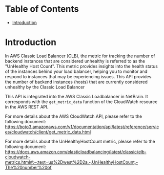 # Table of Contents
- [Introduction](#introduction)

# Introduction <a name="introduction"></a>
In AWS Classic Load Balancer (CLB), the metric for tracking the number of backend instances that are considered unhealthy is referred to as the "UnHealthy Host Count". This metric provides insights into the health status of the instances behind your load balancer, helping you to monitor and respond to instances that may be experiencing issues. This API provides the number of backend instances (hosts) that are currently considered unhealthy by the Classic Load Balancer



This API is integrated into the AWS Classic Loadbalancer in NetBrain. It corresponds with the `get_metric_data` function of the CloudWatch resource in the AWS REST API.



For more details about the AWS CloudWatch API, please refer to the following document: https://boto3.amazonaws.com/v1/documentation/api/latest/reference/services/cloudwatch/client/get_metric_data.html

For more details about the UnHealthyHostCount metric, please refer to the following document: https://docs.aws.amazon.com/elasticloadbalancing/latest/classic/elb-cloudwatch-metrics.html#:~:text=us%2Dwest%2D2a.-,UnHealthyHostCount,-The%20number%20of